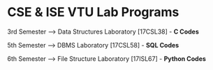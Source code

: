 # **CSE** & **ISE** VTU Lab Programs

3rd Semester --> Data Structures Laboratory [17CSL38] - **C Codes**

5th Semester --> DBMS Laboratory [17CSL58] - **SQL Codes**

6th Semester --> File Structure Laboratory [17ISL67] - **Python Codes**
